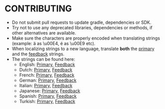 # CONTRIBUTING
- Do not submit pull requests to update gradle, dependencies or SDK.
- Try not to use any deprecated libraries, dependencies or methods, if other alternatives are available.
- Make sure the characters are properly encoded when translating strings (example: ä as \u00E4, é as \u00E9 etc).
- When localizing strings to a new language, translate **both** the [primary](https://github.com/StellarSand/IYPS/blob/main/app/src/main/res/values/strings.xml) and the [feedback](https://github.com/StellarSand/IYPS/blob/main/app/src/main/res/raw/messages_en.properties) strings.
- The strings can be found here:
  - English: [Primary](https://github.com/StellarSand/IYPS/blob/main/app/src/main/res/values/strings.xml), [Feedback](https://github.com/StellarSand/IYPS/blob/main/app/src/main/res/raw/messages_en.properties)
  - Dutch: [Primary](https://github.com/StellarSand/IYPS/blob/main/app/src/main/res/values-nl/strings.xml), [Feedback](https://github.com/StellarSand/IYPS/blob/main/app/src/main/res/raw/messages_nl.properties)
  - French: [Primary](https://github.com/StellarSand/IYPS/blob/main/app/src/main/res/values-fr/strings.xml), [Feedback](https://github.com/StellarSand/IYPS/blob/main/app/src/main/res/raw/messages_fr.properties)
  - German: [Primary](https://github.com/StellarSand/IYPS/blob/main/app/src/main/res/values-de/strings.xml), [Feedback](https://github.com/StellarSand/IYPS/blob/main/app/src/main/res/raw/messages_de.properties)
  - Italian: [Primary](https://github.com/StellarSand/IYPS/blob/main/app/src/main/res/values-it/strings.xml), [Feedback](https://github.com/StellarSand/IYPS/blob/main/app/src/main/res/raw/messages_it.properties)
  - Japanese: [Primary](https://github.com/StellarSand/IYPS/blob/main/app/src/main/res/values-ja/strings.xml), [Feedback](https://github.com/StellarSand/IYPS/blob/main/app/src/main/res/raw/messages_ja.properties)
  - Spanish: [Primary](https://github.com/StellarSand/IYPS/blob/main/app/src/main/res/values-es/strings.xml), [Feedback](https://github.com/StellarSand/IYPS/blob/main/app/src/main/res/raw/messages_es.properties)
  - Turkish: [Primary](https://github.com/StellarSand/IYPS/blob/main/app/src/main/res/values-tr/strings.xml), [Feedback](https://github.com/StellarSand/IYPS/blob/main/app/src/main/res/raw/messages_tr.properties)